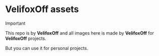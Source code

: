 # VelifoxOff assets
> [!IMPORTANT]
> This repo is by **VelifoxOff** and all images here is made by **VelifoxOff** for **VelifoxOff** projects.
> 
> But you can use it for personal projects.
